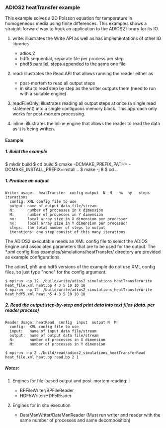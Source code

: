 ### ADIOS2 heatTransfer example

This example solves a 2D Poisson equation for temperature in homogeneous media
using finite differences. This examples shows a straight-forward way to hook
an application to the ADIOS2 library for its IO.

1. write: illustrates the Write API as well as has implementations of other IO libraries
   * adios 2
   * hdf5 sequential, separate file per process per step
   * phdf5 parallel, steps appended to the same one file

2. read: illustrates the Read API that allows running the reader either as
   * post-mortem to read all output steps
   * in situ to read step by step as the writer outputs them (need to run with a suitable engine)

3. readFileOnly: illustrates reading all output steps at once (a single read
   statement) into a single contiguous memory block. This approach only works
   for post-mortem processing.

4. inline: illustrates the inline engine that allows the reader to read the
   data as it is being written.

#### Example

##### 1. Build the example
$ mkdir build
$ cd build
$ cmake -DCMAKE_PREFIX_PATH=<adios2-install-dir> -DCMAKE_INSTALL_PREFIX=install ..
$ make -j 8
$ cd ..

##### 1. Produce an output

```
Writer usage:  heatTransfer  config output  N  M   nx  ny   steps iterations
  config: XML config file to use
  output: name of output data file/stream
  N:      number of processes in X dimension
  M:      number of processes in Y dimension
  nx:     local array size in X dimension per processor
  ny:     local array size in Y dimension per processor
  steps:  the total number of steps to output
  iterations: one step consist of this many iterations
```

The ADIOS2 executable needs an XML config file to select the ADIOS Engine and associated parameters that are to be used for the output. The *.xml config files examples/simulations/heatTransfer/ directory are provided as example configurations. 

The adios1, ph5 and hdf5 versions of the example do not use XML config files, so just type "none" for the config
argument.

```
$ mpirun -np 12 ./build/write/adios2_simulations_heatTransferWrite heat_file.xml heat.bp 4 3 5 10 10 10
$ mpirun -np 12 ./build/write/adios2_simulations_heatTransferWrite heat_hdf5.xml heat.h5 4 3 5 10 10 10
```

##### 2. Read the output step-by-step and print data into text files (data.<rank> per reader process)

```
Reader Usage: heatRead  config  input  output N  M
  config:  XML config file to use
  input:   name of input data file/stream
  output:  name of output data file/stream
  N:       number of processes in X dimension
  M:       number of processes in Y dimension
```

```
$ mpirun -np 2 ./build/read/adios2_simulations_heatTransferRead  heat_file.xml heat.bp read.bp 2 1
```

##### Notes:

1. Engines for file-based output and post-mortem reading: i
   * BPFileWriter/BPFileReader
   * HDF5Writer/HDF5Reader

2. Engines for in situ execution
   * DataManWriter/DataManReader (Must run writer and reader with the same number of processes and same decomposition)




